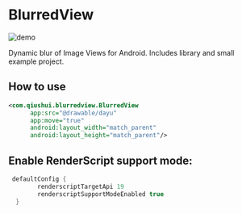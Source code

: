 # BlurredView

![demo][1]


Dynamic blur of Image Views for Android. 
Includes library and small example project.

## How to use 

```XML
<com.qiushui.blurredview.BlurredView
      app:src="@drawable/dayu"
      app:move="true"
      android:layout_width="match_parent"
      android:layout_height="match_parent"/>
```

## Enable RenderScript support mode:

```Groovy
 defaultConfig {
        renderscriptTargetApi 19
        renderscriptSupportModeEnabled true
  }
```


[1]: http://7xook5.com1.z0.glb.clouddn.com/demo.gif